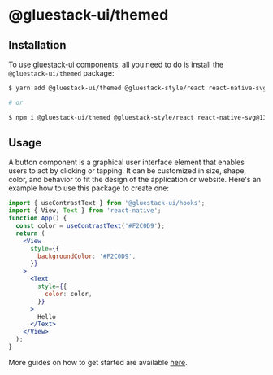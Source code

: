 # @gluestack-ui/themed

## Installation

To use gluestack-ui components, all you need to do is install the
`@gluestack-ui/themed` package:

```sh
$ yarn add @gluestack-ui/themed @gluestack-style/react react-native-svg@13.4.0

# or

$ npm i @gluestack-ui/themed @gluestack-style/react react-native-svg@13.4.0
```

## Usage

A button component is a graphical user interface element that enables users to act by clicking or tapping. It can be customized in size, shape, color, and behavior to fit the design of the application or website. Here's an example how to use this package to create one:

```jsx
import { useContrastText } from '@gluestack-ui/hooks';
import { View, Text } from 'react-native';
function App() {
  const color = useContrastText('#F2C0D9');
  return (
    <View
      style={{
        backgroundColor: '#F2C0D9',
      }}
    >
      <Text
        style={{
          color: color,
        }}
      >
        Hello
      </Text>
    </View>
  );
}
```

More guides on how to get started are available
[here](https://ui.gluestack.io/).
